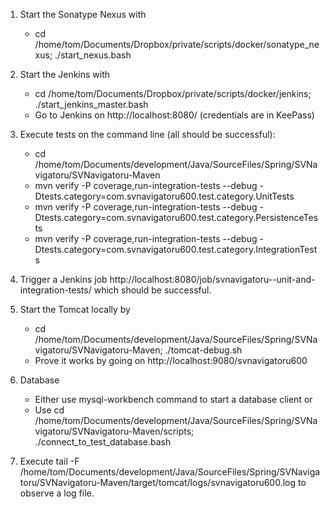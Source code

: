 1) Start the Sonatype Nexus with
   - cd /home/tom/Documents/Dropbox/private/scripts/docker/sonatype_nexus; ./start_nexus.bash

2) Start the Jenkins with
   - cd /home/tom/Documents/Dropbox/private/scripts/docker/jenkins; ./start_jenkins_master.bash
   - Go to Jenkins on http://localhost:8080/ (credentials are in KeePass)

3) Execute tests on the command line (all should be successful):
   - cd /home/tom/Documents/development/Java/SourceFiles/Spring/SVNavigatoru/SVNavigatoru-Maven
   - mvn verify -P coverage,run-integration-tests --debug -Dtests.category=com.svnavigatoru600.test.category.UnitTests
   - mvn verify -P coverage,run-integration-tests --debug -Dtests.category=com.svnavigatoru600.test.category.PersistenceTests
   - mvn verify -P coverage,run-integration-tests --debug -Dtests.category=com.svnavigatoru600.test.category.IntegrationTests

4) Trigger a Jenkins job http://localhost:8080/job/svnavigatoru--unit-and-integration-tests/ which should be successful.

5) Start the Tomcat locally by
   - cd /home/tom/Documents/development/Java/SourceFiles/Spring/SVNavigatoru/SVNavigatoru-Maven; ./tomcat-debug.sh
   - Prove it works by going on http://localhost:9080/svnavigatoru600

6) Database
   - Either use mysql-workbench command to start a database client or
   - Use
     cd /home/tom/Documents/development/Java/SourceFiles/Spring/SVNavigatoru/SVNavigatoru-Maven/scripts; ./connect_to_test_database.bash

7) Execute tail -F /home/tom/Documents/development/Java/SourceFiles/Spring/SVNavigatoru/SVNavigatoru-Maven/target/tomcat/logs/svnavigatoru600.log
   to observe a log file.
